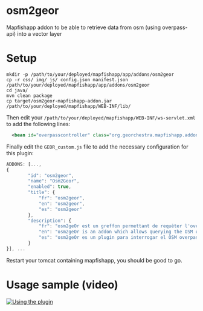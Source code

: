 # osm2geor
Mapfishapp addon to be able to retrieve data from osm (using overpass-api) into a vector layer

# Setup

```
mkdir -p /path/to/your/deployed/mapfishapp/app/addons/osm2geor
cp -r css/ img/ js/ config.json manifest.json /path/to/your/deployed/mapfishapp/app/addons/osm2geor
cd java/
mvn clean package
cp target/osm2geor-mapfishapp-addon.jar /path/to/your/deployed/mapfishapp/WEB-INF/lib/
```

Then edit your `/path/to/your/deployed/mapfishapp/WEB-INF/ws-servlet.xml` to add the following lines:

```xml
  <bean id="overpasscontroller" class="org.georchestra.mapfishapp.addons.osm2geor.OverpassController" />
```

Finally edit the `GEOR_custom.js` file to add the necessary configuration for this plugin:

```js
ADDONS: [...,
{
        "id": "osm2geor",
        "name": "Osm2Geor",
        "enabled": true,
        "title": {
            "fr": "osm2geor",
            "en": "osm2geor",
            "es": "osm2geor"
        },
        "description": {
            "fr": "osm2geOr est un greffon permettant de requêter l'overpass-API OpenStreetMap et de charger une nouvelle couche",
            "en": "osm2geOr is an addon which allows querying the OSM overpass-API and to load the result as a new layer",
            "es": "osm2geOr es un plugin para interrogar el OSM overpass-API y cargar el resultado como un nuevo layer"
        }
}], ...
```

Restart your tomcat containing mapfishapp, you should be good to go.

# Usage sample (video)

[![Using the plugin](http://img.youtube.com/vi/PZ1m3yg_et8/0.jpg)](http://www.youtube.com/watch?v=PZ1m3yg_et8)

